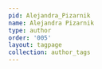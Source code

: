 ```yaml
---
pid: Alejandra_Pizarnik
name: Alejandra Pizarnik
type: author
order: '005'
layout: tagpage
collection: author_tags
---
```

